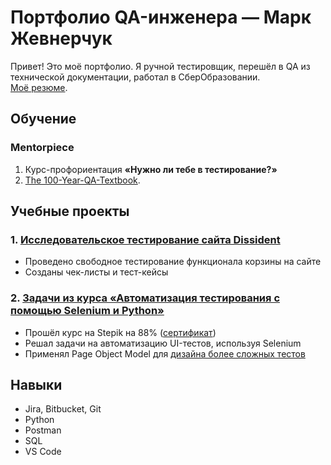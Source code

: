# Портфолио QA-инженера — Марк Жевнерчук  

Привет! Это моё портфолио. Я ручной тестировщик, перешёл в QA из технической документации, работал в СберОбразовании.  
[Моё резюме](https://novosibirsk.hh.ru/resume/5c37aa82ff0f3984de0039ed1f483252424674).  

## Обучение  

### Mentorpiece  
1. Курс-профориентация **«Нужно ли тебе в тестирование?»**  
2. [The 100-Year-QA-Textbook](https://mentorpiece.org/100/).  

## Учебные проекты  

### 1. [Исследовательское тестирование сайта Dissident](./pet_projects/dissident_test.md)  
- Проведено свободное тестирование функционала корзины на сайте  
- Созданы чек-листы и тест-кейсы  

### 2. [Задачи из курса «Автоматизация тестирования с помощью Selenium и Python»](https://github.com/zonkthehero/autotesting/tree/main/selenium_course)  
- Прошёл курс на Stepik на 88% ([сертификат](https://stepik.org/cert/2931946))
- Решал задачи на автоматизацию UI-тестов, используя Selenium
- Применял Page Object Model для [дизайна более сложных тестов](https://github.com/zonkthehero/final_task_stepik)

## Навыки  

- Jira, Bitbucket, Git  
- Python  
- Postman  
- SQL
- VS Code
